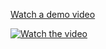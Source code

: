 [Watch a demo video](https://streamable.com/552aia)

[![Watch the video](https://i.imgur.com/QWlzmBT.png)](https://streamable.com/552aia)